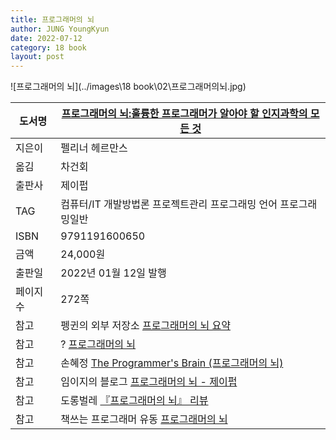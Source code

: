 ```yaml
---
title: 프로그래머의 뇌
author: JUNG YoungKyun
date: 2022-07-12
category: 18 book
layout: post
---
```


![프로그래머의 뇌](../images\18 book\02\프로그래머의뇌.jpg)

|도서명|[프로그래머의 뇌:훌륭한 프로그래머가 알아야 할 인지과학의 모든 것](http://www.kyobobook.co.kr/product/detailViewKor.laf?ejkGb=KOR&mallGb=KOR&barcode=9791191600650)|
|---|---|
|지은이|펠리너 헤르만스|
|옮김|차건회|
|출판사|제이펍|
|TAG|컴퓨터/IT 개발방법론 프로젝트관리 프로그래밍 언어 프로그래밍일반|
|ISBN|9791191600650|
|금액|24,000원|
|출판일|2022년 01월 12일 발행|
|페이지수|272쪽|
|참고|펭귄의 외부 저장소 [프로그래머의 뇌 요약](https://seungyeop-lee.github.io/blog/post/%ED%94%84%EB%A1%9C%EA%B7%B8%EB%9E%98%EB%A8%B8%EC%9D%98-%EB%87%8C-%EC%9A%94%EC%95%BD/)|
|참고|? [프로그래머의 뇌](https://bookshelf.benelog.net/the-programmer-s-brain/)|
|참고|손혜정 [The Programmer's Brain (프로그래머의 뇌)](https://hjson.tistory.com/m/70)|
|참고|임이지의 블로그 [프로그래머의 뇌 - 제이펍](https://overface.tistory.com/737)|
|참고|도롱벌레 [『프로그래머의 뇌』 리뷰](https://okky.kr/article/1210921)|
|참고|책쓰는 프로그래머 유동 [프로그래머의 뇌](https://brunch.co.kr/@yudong/195)|

